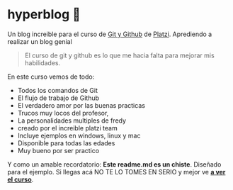 # hyperblog 💚
Un blog increible para el curso de [Git y Github](https://platzi.com/cursos/git-github/ " curso de Git y Github") de [Platzi](https://platzi.com/ "Platzi").
Aprediendo a realizar un blog genial
>El curso de git y github es lo que me hacia falta para mejorar mis habilidades.

En este curso vemos de todo:
* Todos los comandos de Git
* El flujo de trabajo de Github
* El verdadero amor por las buenas practicas
* Trucos muy locos del profesor,
* La personalidades multiples de fredy
* creado por el increible platzi team
* Incluye ejemplos en windows, linux y mac
* Disponible para todas las edades
* Muy bueno por ser practico

Y como un amable recordatorio: **Este readme.md es un chiste**. Diseñado para el ejemplo. Si llegas acá NO TE LO TOMES EN SERIO y mejor ve [**a ver el curso**](https://platzi.com/cursos/git-github/ "a ver el curso").